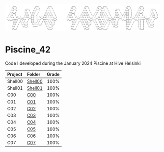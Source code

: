 ![Hive_graphic](Assets/Hive_graphic.PNG)

# Piscine_42
Code I developed during the January 2024 Piscine at Hive Helsinki

  Project  |  Folder  |  Grade  
:-------|:-------|:-------:
Shell00|[Shell00](Shell/Shell00/)|100%
Shell01|[Shell01](Shell/Shell01/)|100%
C00|[C00](C/C00/)|100%
C01|[C01](C/C01/)|100%
C02|[C02](C/C02/)|100%
C03|[C03](C/C03/)|100%
C04|[C04](C/C04/)|100%
C05|[C05](C/C05/)|100%
C06|[C06](C/C06/)|100%
C07|[C07](C/C07/)|100%

